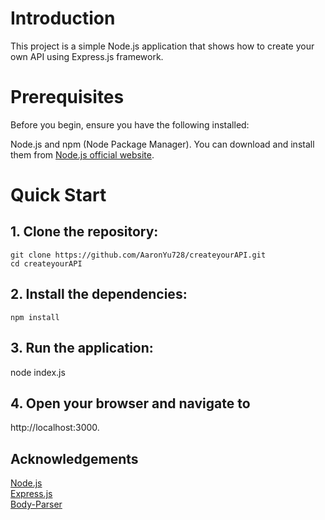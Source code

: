 # Introduction

This project is a simple Node.js application that shows how to create your own API using Express.js framework.

# Prerequisites

Before you begin, ensure you have the following installed:

Node.js and npm (Node Package Manager). You can download and install them from [Node.js official website](https://nodejs.org/en).

# Quick Start

## 1. Clone the repository:

```
git clone https://github.com/AaronYu728/createyourAPI.git
cd createyourAPI
```

## 2. Install the dependencies:

```
npm install

```

## 3. Run the application:

node index.js

## 4. Open your browser and navigate to

http://localhost:3000.

## Acknowledgements

[Node.js](https://nodejs.org/en)  
[Express.js](https://expressjs.com/)  
[Body-Parser](https://www.npmjs.com/package/body-parser)
